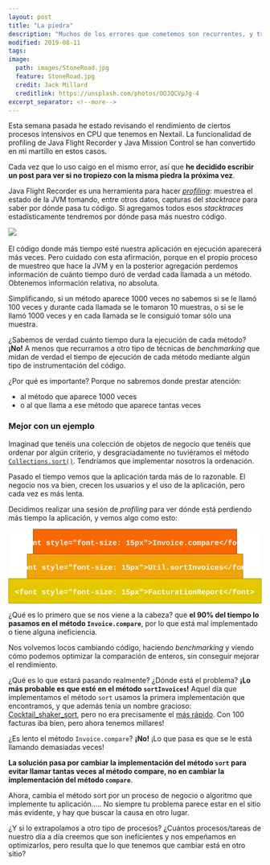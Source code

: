 ```yaml
---
layout: post
title: "La piedra"
description: "Muchos de los errores que cometemos son recurrentes, y tropezamos continuamente con la misma piedra. En este post explica uno en el que caigo mucho cuando hago profiling."
modified: 2019-08-11
tags: 
image:
  path: images/StoneRoad.jpg
  feature: StoneRoad.jpg
  credit: Jack Millard
  creditlink: https://unsplash.com/photos/OOJQCVpJg-4
excerpt_separator: <!--more-->
---
```


Esta semana pasada he estado revisando el rendimiento de ciertos procesos intensivos en CPU que tenemos en Nextail. La funcionalidad de profiling de Java Flight Recorder y Java Mission Control se han convertido en mi martillo en estos casos.

Cada vez que lo uso caigo en el mismo error, así que **he decidido escribir un post para ver si no tropiezo con la misma piedra la próxima vez**.

<!--more-->

Java Flight Recorder es una herramienta para hacer [_profiling_](http://www.jerolba.com/flamegraph-madridjug/#/10): muestrea el estado de la JVM tomando, entre otros datos, capturas del _stacktrace_ para saber por dónde pasa tu código. Si agregamos todos esos _stacktraces_ estadísticamente tendremos por dónde pasa más nuestro código.

<img src="http://www.jerolba.com/flamegraph-madridjug/images/MinStackExplain.svg"/>

El código donde más tiempo esté nuestra aplicación en ejecución aparecerá más veces. Pero cuidado con esta afirmación, porque en el propio proceso de muestreo que hace la JVM y en la posterior agregación perdemos información de cuánto tiempo duró de verdad cada llamada a un método. Obtenemos información relativa, no absoluta.

Simplificando, si un método aparece 1000 veces no sabemos si se le llamó 100 veces y durante cada llamada se le tomaron 10 muestras, o si se le llamó 1000 veces y en cada llamada se le consiguió tomar sólo una muestra.

¿Sabemos de verdad cuánto tiempo dura la ejecución de cada método? **¡No!** A menos que recurramos a otro tipo de técnicas de _benchmarking_ que midan de verdad el tiempo de ejecución de cada método mediante algún tipo de instrumentación del código.

¿Por qué es importante? Porque no sabremos donde prestar atención: 

- al método que aparece 1000 veces
- o al que llama a ese método que aparece tantas veces

### Mejor con un ejemplo

Imaginad que tenéis una colección de objetos de negocio que tenéis que ordenar por algún criterio, y desgraciadamente no tuviéramos el método [`Collections.sort()`](https://docs.oracle.com/en/java/javase/11/docs/api/java.base/java/util/Collections.html#sort(java.util.List)). Tendríamos que implementar nosotros la ordenación.

Pasado el tiempo vemos que la aplicación tarda más de lo razonable. El negocio nos va bien, crecen los usuarios y el uso de la aplicación, pero cada vez es más lenta.

Decidimos realizar una sesión de _profiling_ para ver dónde está perdiendo más tiempo la aplicación, y vemos algo como esto:

<img src="/images/SortProfile.svg" style="margin: auto; display:block"/>

¿Qué es lo primero que se nos viene a la cabeza? que **el 90% del tiempo lo pasamos en el método `Invoice.compare`**, por lo que está mal implementado o tiene alguna ineficiencia. 

Nos volvemos locos cambiando código, haciendo _benchmarking_ y viendo cómo podemos optimizar la comparación de enteros, sin conseguir mejorar el rendimiento.

¿Qué es lo que estará pasando realmente? ¿Dónde está el problema? **¡Lo más probable es que esté en el método `sortInvoices`!** Aquel día que implementamos el método `sort` usamos la primera implementación que encontramos, y que además tenía un nombre gracioso: [Cocktail_shaker_sort](https://en.wikipedia.org/wiki/Cocktail_shaker_sort), pero no era precisamente el [más rápido](https://www.youtube.com/watch?v=BeoCbJPuvSE). Con 100 facturas iba bien, pero ahora tenemos millares!

¿Es lento el método `Invoice.compare`? **¡No!** ¡Lo que pasa es que se le está llamando demasiadas veces!

**La solución pasa por cambiar la implementación del método `sort` para evitar llamar tantas veces al método compare, no en cambiar la implementación del método `compare`**.

Ahora, cambia el método sort por un proceso de negocio o algoritmo que implemente tu aplicación..... No siempre tu problema parece estar en el sitio más evidente, y hay que buscar la causa en otro lugar.

¿Y si lo extrapolamos a otro tipo de procesos? ¿Cuántos procesos/tareas de nuestro día a día creemos que son ineficientes y nos empeñamos en optimizarlos, pero resulta que lo que tenemos que cambiar está en otro sitio?
